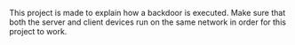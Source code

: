 This project is made to explain how a backdoor is executed. Make sure that both the server and client devices run on the same network in order for this project to work.
